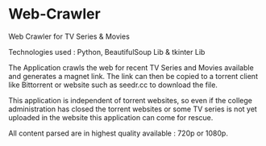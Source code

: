 # Web-Crawler
Web Crawler for TV Series &amp; Movies

Technologies used : Python, BeautifulSoup Lib & tkinter Lib

The Application crawls the web for recent TV Series and Movies available and generates a magnet link.
The link can then be copied to a torrent client like Bittorrent or website such as seedr.cc to download the file.

This application is independent of torrent websites, so even if the college administration has closed the torrent websites or some TV series is not yet uploaded in the website this application can come for rescue.

All content parsed are in highest quality available : 720p or 1080p.
